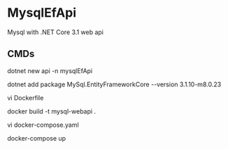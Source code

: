 # MysqlEfApi

Mysql with .NET Core 3.1 web api

## CMDs
dotnet new api -n mysqlEfApi

dotnet add package MySql.EntityFrameworkCore --version 3.1.10-m8.0.23

vi Dockerfile

docker build -t mysql-webapi . 

vi docker-compose.yaml

docker-compose up
